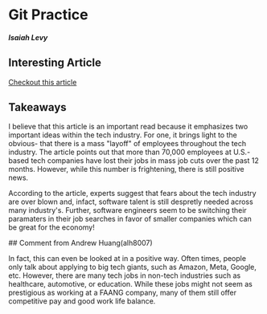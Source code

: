 # Git Practice
##### Isaiah Levy

## Interesting Article 
[Checkout this article](https://www.cnbc.com/2023/02/03/despite-big-tech-layoffs-its-still-a-good-time-to-work-in-tech.html)
## Takeaways
<p> I believe that this article is an important read because it emphasizes two important ideas within the tech industry. 
For one, it brings light to the obvious- that there is a mass "layoff" of employees throughout the tech industry. The article points out that more than 70,000 employees at U.S.-based tech companies have lost their jobs in mass job cuts over the past 12 months. However, while this number is frightening, there is still positive news. 
<p>
<p>  According to the article, experts suggest that fears about the tech industry are over blown and, infact, software talent is still despretly needed across many 
industry's. Further, software engineers seem to be switching their paramaters in their job searches in favor of smaller companies which can be great for the economy! </p>
## Comment from Andrew Huang(alh8007)
<p>In fact, this can even be looked at in a positive way. Often times, people only talk about applying to big tech giants, such as Amazon, Meta, Google, etc. However, there are many tech jobs in non-tech industries such as healthcare, automotive, or education. While these jobs might not seem as prestigious as working at a FAANG company, many of them still offer competitive pay and good work life balance.</p>
